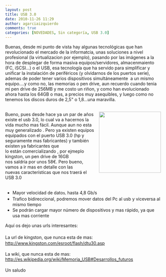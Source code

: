 ```yaml
---
layout: post
title: USB 3.0
date: 2010-11-26 11:29
author: agarciaizquierdo
comments: true
categories: [NOVEDADES, Sin categoría, USB 3.0]
---
```

Buenas, desde mi punto de vista hay algunas tecnológicas que han revolucionado el mercado de la informatcia, unas soluciones a nivel profesional (la virtualizacion por ejemplo), pasando por las imágenes a la hora de desplegar de forma masiva equipos/servidores, almacenmaiento (FC, iSCSI...) o el USB, esa tecnología que ha servido para simplificar y unificar la instalación de periféricos (y olvidarnos de los puertos serie), ademas de poder tener varios dispositivos simultáneamente  a un mismo equipo....y como no, las memorias o pen drive, aun recuerdo cuando tenia mi pen drive de 256MB y me costo un riñon, y como han evolucionado ahora hasta los 64GB o mas, a precios muy asequibles, y luego como no tenemos los discos duros de 2,5" o 1,8...una maravilla.<br /><br /><div class="separator" style="clear:both;text-align:center;"><a href="https://alvarogarciahome.files.wordpress.com/2010/11/fedbb-images252812529.jpg" style="clear:right;float:right;margin-bottom:1em;margin-left:1em;"><img border="0" height="197" src="https://alvarogarciahome.files.wordpress.com/2010/11/fedbb-images252812529.jpg?w=226" width="200" /></a></div>Bueno, pues desde hace ya un par de años existe el usb 3.0, lo cual va a hacernos la vida mucho mas fácil. Aunque aun no esta muy generalizado . Pero ya existen equipos equipados con el puerto USB 3.0 (hp y seguramente mas fabricantes) y también existen ya fabricantes que lo están comercializando , por ejmeplo kingston, un pen drive de 16GB nos saldría por unos 58€. Pero bueno, vamos a ir mas en detalle con las nuevas características que nos traerá el USB 3.0<br /><br /><ul><li>Mayor velocidad de dato<span class="Apple-style-span" style="line-height:19px;"><span class="Apple-style-span" style="font-family:sans-serif;font-size:13px;">s,</span><span class="Apple-style-span" style="font-family:inherit;"> hasta 4,8 Gb/s</span></span></li><li><span class="Apple-style-span" style="line-height:19px;"><span class="Apple-style-span" style="font-family:inherit;">Trafico bidireccional, podremos mover datos del Pc al usb y viceversa al mismo tiempo</span></span></li><li><span class="Apple-style-span" style="font-family:inherit;"><span class="Apple-style-span" style="line-height:19px;">Se </span></span><span class="Apple-style-span" style="line-height:19px;">podrán</span><span class="Apple-style-span" style="font-family:inherit;"><span class="Apple-style-span" style="line-height:19px;"> cargar mayor número de dispositivos y mas </span></span><span class="Apple-style-span" style="line-height:19px;">rápido</span><span class="Apple-style-span" style="font-family:inherit;"><span class="Apple-style-span" style="line-height:19px;">, ya que usa mas corriente</span></span></li></ul><div><span class="Apple-style-span" style="line-height:19px;">Aquí os dejo unas urls interesantes:</span></div><div><span class="Apple-style-span" style="line-height:19px;"><br /></span></div><div><span class="Apple-style-span" style="line-height:19px;">La url de kingston, que nunca esta de mas:</span></div><div><span class="Apple-style-span" style="line-height:19px;"><a href="http://www.kingston.com/esroot/flash/dtu30.asp">http://www.kingston.com/esroot/flash/dtu30.asp</a></span></div><div><br /></div><div>La wiki, que nunca esta de mas:</div><div><a href="http://es.wikipedia.org/wiki/Memoria_USB#Desarrollos_futuros">http://es.wikipedia.org/wiki/Memoria_USB#Desarrollos_futuros</a></div><div><br /></div><div><span class="Apple-style-span" style="line-height:19px;"><span class="Apple-style-span" style="font-family:inherit;">Un saludo</span></span></div>
